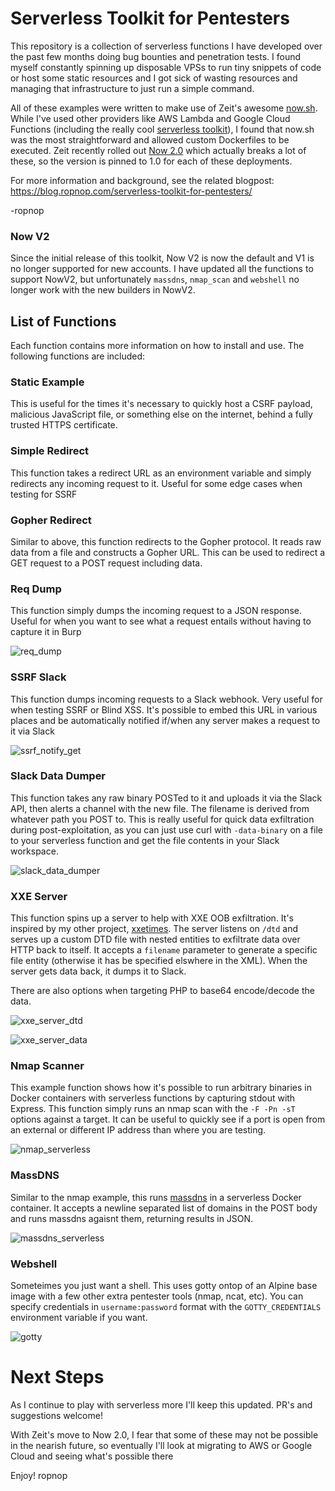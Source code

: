 # Serverless Toolkit for Pentesters
This repository is a collection of serverless functions I have developed over the past few months doing bug bounties and penetration tests. I found myself constantly spinning up disposable VPSs to run tiny snippets of code or host some static resources and I got sick of wasting resources and managing that infrastructure to just run a simple command.

All of these examples were written to make use of Zeit's awesome [now.sh](https://zeit.co/now). While I've used other providers like AWS Lambda and Google Cloud Functions (including the really cool [serverless toolkit](https://serverless.com/)), I found that now.sh was the most straightforward and allowed custom Dockerfiles to be executed. Zeit recently rolled out [Now 2.0](https://zeit.co/blog/now-2) which actually breaks a lot of these, so the version is pinned to 1.0 for each of these deployments.

For more information and background, see the related blogpost: https://blog.ropnop.com/serverless-toolkit-for-pentesters/

-ropnop

### Now V2
Since the initial release of this toolkit, Now V2 is now the default and V1 is no longer supported for new accounts. I have updated all the functions to support NowV2, but unfortunately `massdns`, `nmap_scan` and `webshell` no longer work with the new builders in NowV2.

## List of Functions
Each function contains more information on how to install and use. The following functions are included:

### Static Example
This is useful for the times it's necessary to quickly host a CSRF payload, malicious JavaScript file, or something else on the internet, behind a fully trusted HTTPS certificate.

### Simple Redirect
This function takes a redirect URL as an environment variable and simply redirects any incoming request to it. Useful for some edge cases when testing for SSRF

### Gopher Redirect
Similar to above, this function redirects to the Gopher protocol. It reads raw data from a file and constructs a Gopher URL. This can be used to redirect a GET request to a POST request including data.

### Req Dump
This function simply dumps the incoming request to a JSON response. Useful for when you want to see what a request entails without having to capture it in Burp

![req_dump](./imgs/req_dump.png)

### SSRF Slack
This function dumps incoming requests to a Slack webhook. Very useful for when testing SSRF or Blind XSS. It's possible to embed this URL in various places and be automatically notified if/when any server makes a request to it via Slack

![ssrf_notify_get](./imgs/ssrf_notify_post.png)

### Slack Data Dumper
This function takes any raw binary POSTed to it and uploads it via the Slack API, then alerts a channel with the new file. The filename is derived from whatever path you POST to. This is really useful for quick data exfiltration during post-exploitation, as you can just use curl with `-data-binary` on a file to your serverless function and get the file contents in your Slack workspace.

![slack_data_dumper](./imgs/slack_tarball_dump.png)

### XXE Server
This function spins up a server to help with XXE OOB exfiltration. It's inspired by my other project, [xxetimes](https://github.com/ropnop/xxetimes). The server listens on `/dtd` and serves up a custom DTD file with nested entities to exfiltrate data over HTTP back to itself. It accepts a `filename` parameter to generate a specific file entity (otherwise it has be specified elswhere in the XML). When the server gets data back, it dumps it to Slack.

There are also options when targeting PHP to base64 encode/decode the data.

![xxe_server_dtd](./imgs/xxeserver_get_dtd.png)

![xxe_server_data](./imgs/xxeserver_data.png)

### Nmap Scanner
This example function shows how it's possible to run arbitrary binaries in Docker containers with serverless functions by capturing stdout with Express. This function simply runs an nmap scan with the `-F -Pn -sT` options against a target. It can be useful to quickly see if a port is open from an external or different IP address than where you are testing.

![nmap_serverless](./imgs/nmap_serverless.png)

### MassDNS
Similar to the nmap example, this runs [massdns](https://github.com/blechschmidt/massdns) in a serverless Docker container. It accepts a newline separated list of domains in the POST body and runs massdns agaisnt them, returning results in JSON.

![massdns_serverless](./imgs/massdns_serverless.png)

### Webshell
Someteimes you just want a shell. This uses gotty ontop of an Alpine base image with a few other extra pentester tools (nmap, ncat, etc). You can specify credentials in `username:password` format with the `GOTTY_CREDENTIALS` environment variable if you want.

![gotty](./imgs/gotty.png)


# Next Steps
As I continue to play with serverless more I'll keep this updated. PR's and suggestions welcome!

With Zeit's move to Now 2.0, I fear that some of these may not be possible in the nearish future, so eventually I'll look at migrating to AWS or Google Cloud and seeing what's possible there

Enjoy!
ropnop


